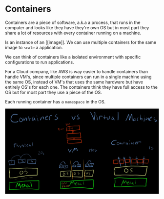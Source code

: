 # Containers

Containers are a piece of software, a.k.a a process, that runs in the computer and looks like they
have they're own OS but in most part they share a lot of resources with every
container running on a machine.

Is an instance of an [[image]]. We can use multiple containers for the same
image to `scale` a application.

We can think of containers like a isolated environment with specific configurations to run applications.

For a Cloud company, like AWS is way easier to handle containers than handle VM's,
since multiple containers can run in a single machine using the same OS, instead
of VM's that uses the same hardware but have entirely OS's for each one. The
containers think they have full access to the OS but for most part they use a piece of the OS.

Each running container has a `namespace` in the OS.

![image](imgs/Pasted%20image%2020250315110811.png)
